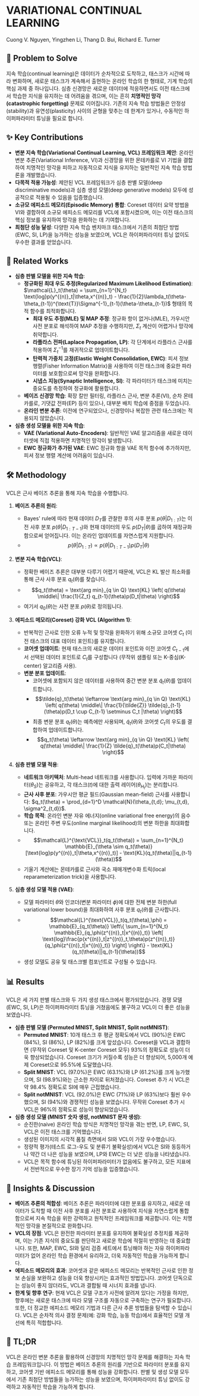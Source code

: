 # VARIATIONAL CONTINUAL LEARNING
Cuong V. Nguyen, Yingzhen Li, Thang D. Bui, Richard E. Turner

## 🧩 Problem to Solve
지속 학습(continual learning)은 데이터가 순차적으로 도착하고, 태스크가 시간에 따라 변화하며, 새로운 태스크가 계속해서 출현하는 온라인 학습의 한 형태로, 기계 학습의 핵심 과제 중 하나입니다. 심층 신경망은 새로운 데이터에 적응하면서도 이전 태스크에서 학습한 지식을 유지하는 데 어려움을 겪으며, 이는 흔히 **치명적인 망각(catastrophic forgetting)** 문제로 이어집니다. 기존의 지속 학습 방법들은 안정성(stability)과 유연성(plasticity) 사이의 균형을 맞추는 데 한계가 있거나, 수동적인 하이퍼파라미터 튜닝을 필요로 합니다.

## ✨ Key Contributions
*   **변분 지속 학습(Variational Continual Learning, VCL) 프레임워크 제안**: 온라인 변분 추론(Variational Inference, VI)과 신경망을 위한 몬테카를로 VI 기법을 결합하여 치명적인 망각을 피하고 자동적으로 지식을 유지하는 일반적인 지속 학습 방법론을 개발했습니다.
*   **다목적 적용 가능성**: 제안된 VCL 프레임워크가 심층 판별 모델(deep discriminative models)과 심층 생성 모델(deep generative models) 모두에 성공적으로 적용될 수 있음을 입증했습니다.
*   **소규모 에피소드 메모리(Episodic Memory) 통합**: Coreset 데이터 요약 방법을 VI와 결합하여 소규모 에피소드 메모리를 VCL에 포함시켰으며, 이는 이전 태스크의 핵심 정보를 유지하여 망각을 완화하는 데 기여합니다.
*   **최첨단 성능 달성**: 다양한 지속 학습 벤치마크 태스크에서 기존의 최첨단 방법(EWC, SI, LP)을 능가하는 성능을 보였으며, VCL은 하이퍼파라미터 튜닝 없이도 우수한 결과를 얻었습니다.

## 📎 Related Works
*   **심층 판별 모델을 위한 지속 학습**:
    *   **정규화된 최대 우도 추정(Regularized Maximum Likelihood Estimation)**: $\mathcal{L}_t(\theta) = \sum_{n=1}^{N_t} \text{log}p(y^{(n)}_t|\theta,x^{(n)}_t) - \frac{1}{2}\lambda_t(\theta-\theta_{t-1})^{\text{T}}\Sigma^{-1}_{t-1}(\theta-\theta_{t-1})$ 형태의 목적 함수를 최적화합니다.
        *   **최대 우도 추정(MLE) 및 MAP 추정**: 정규화 항이 없거나(MLE), 가우시안 사전 분포로 해석하여 MAP 추정을 수행하지만, $\Sigma_t$ 계산이 어렵거나 망각에 취약합니다.
        *   **라플라스 전파(Laplace Propagation, LP)**: 각 단계에서 라플라스 근사를 적용하여 $\Sigma^{-1}_t$를 재귀적으로 업데이트합니다.
        *   **탄력적 가중치 고정(Elastic Weight Consolidation, EWC)**: 피셔 정보 행렬(Fisher Information Matrix)을 사용하여 이전 태스크에 중요한 파라미터를 보호함으로써 망각을 완화합니다.
        *   **시냅스 지능(Synaptic Intelligence, SI)**: 각 파라미터가 태스크에 미치는 중요도를 측정하여 정규화에 활용합니다.
    *   **베이즈 신경망 학습**: 확장 칼만 필터링, 라플라스 근사, 변분 추론(VI), 순차 몬테카를로, 기댓값 전파(EP) 등이 있으나, 대부분 배치 학습에 중점을 두었습니다.
    *   **온라인 변분 추론**: 이전에 연구되었으나, 신경망이나 복잡한 관련 태스크에는 적용되지 않았습니다.
*   **심층 생성 모델을 위한 지속 학습**:
    *   **VAE (Variational Auto-Encoders)**: 일반적인 VAE 알고리즘을 새로운 데이터셋에 직접 적용하면 치명적인 망각이 발생합니다.
    *   **EWC 정규화가 추가된 VAE**: EWC 정규화 항을 VAE 목적 함수에 추가하지만, 피셔 정보 행렬 계산에 어려움이 있습니다.

## 🛠️ Methodology
VCL은 근사 베이즈 추론을 통해 지속 학습을 수행합니다.

1.  **베이즈 추론의 원리**:
    *   Bayes' rule에 따라 현재 데이터 $D_T$를 관찰한 후의 사후 분포 $p(\theta|D_{1:T})$는 이전 사후 분포 $p(\theta|D_{1:T-1})$와 현재 데이터의 우도 $p(D_T|\theta)$를 곱하여 재정규화함으로써 얻어집니다. 이는 온라인 업데이트를 자연스럽게 지원합니다.
    *   $$p(\theta|D_{1:T}) \propto p(\theta|D_{1:T-1})p(D_T|\theta)$$

2.  **변분 지속 학습(VCL)**:
    *   정확한 베이즈 추론은 대부분 다루기 어렵기 때문에, VCL은 KL 발산 최소화를 통해 근사 사후 분포 $q_t(\theta)$를 찾습니다.
    *   $$q_t(\theta) = \text{arg min}_{q \in Q} \text{KL} \left( q(\theta) \middle\| \frac{1}{Z_t} q_{t-1}(\theta)p(D_t|\theta) \right)$$
    *   여기서 $q_0(\theta)$는 사전 분포 $p(\theta)$로 정의됩니다.

3.  **에피소드 메모리(Coreset) 강화 VCL (Algorithm 1)**:
    *   반복적인 근사로 인한 오류 누적 및 망각을 완화하기 위해 소규모 코어셋 $C_t$ (이전 태스크의 대표 데이터 포인트)를 유지합니다.
    *   **코어셋 업데이트**: 현재 태스크의 새로운 데이터 포인트와 이전 코어셋 $C_{t-1}$에서 선택된 데이터 포인트로 $C_t$를 구성합니다 (무작위 샘플링 또는 K-중심(K-center) 알고리즘 사용).
    *   **변분 분포 업데이트**:
        *   코어셋에 포함되지 않은 데이터를 사용하여 중간 변분 분포 $\tilde{q}_t(\theta)$를 업데이트합니다.
        *   $$\tilde{q}_t(\theta) \leftarrow \text{arg min}_{q \in Q} \text{KL} \left( q(\theta) \middle\| \frac{1}{\tilde{Z}} \tilde{q}_{t-1}(\theta)p(D_t \cup C_{t-1} \setminus C_t |\theta) \right)$$
        *   최종 변분 분포 $q_t(\theta)$는 예측에만 사용되며, $\tilde{q}_t(\theta)$와 코어셋 $C_t$의 우도를 결합하여 업데이트합니다.
        *   $$q_t(\theta) \leftarrow \text{arg min}_{q \in Q} \text{KL} \left( q(\theta) \middle\| \frac{1}{Z} \tilde{q}_t(\theta)p(C_t|\theta) \right)$$

4.  **심층 판별 모델 적용**:
    *   **네트워크 아키텍처**: Multi-head 네트워크를 사용합니다. 입력에 가까운 파라미터($\theta_S$)는 공유하고, 각 태스크($t$)에 대한 출력 레이어($\theta_{H_t}$)는 분리합니다.
    *   **근사 사후 분포**: 가우시안 평균 필드(Gaussian mean-field) 근사를 사용합니다: $q_t(\theta) = \prod_{d=1}^D \mathcal{N}(\theta_{t,d}; \mu_{t,d}, \sigma^2_{t,d})$.
    *   **학습 목적**: 온라인 변분 자유 에너지(online variational free energy)의 음수 또는 온라인 주변 우도(online marginal likelihood)의 변분 하한을 최대화합니다.
    *   $$\mathcal{L}^{\text{VCL}}_t(q_t(\theta)) = \sum_{n=1}^{N_t} \mathbb{E}_{\theta \sim q_t(\theta)} [\text{log}p(y^{(n)}_t|\theta,x^{(n)}_t)] - \text{KL}(q_t(\theta)||q_{t-1}(\theta))$$
    *   기울기 계산에는 몬테카를로 근사와 국소 재매개변수화 트릭(local reparameterization trick)을 사용합니다.

5.  **심층 생성 모델 적용 (VAE)**:
    *   모델 파라미터 $\theta$와 인코더(변분 파라미터 $\phi$)에 대한 전체 변분 하한(full variational lower bound)을 최대화하여 사후 분포 $q_t(\theta)$를 근사합니다.
    *   $$\mathcal{L}^{\text{VCL}}_t(q_t(\theta),\phi) = \mathbb{E}_{q_t(\theta)} \left\{ \sum_{n=1}^{N_t} \mathbb{E}_{q_\phi(z^{(n)}_t|x^{(n)}_t)} \left[ \text{log}\frac{p(x^{(n)}_t|z^{(n)}_t,\theta)p(z^{(n)}_t)}{q_\phi(z^{(n)}_t|x^{(n)}_t)} \right] \right\} - \text{KL}(q_t(\theta)||q_{t-1}(\theta))$$
    *   생성 모델도 공유 및 태스크별 컴포넌트로 구성될 수 있습니다.

## 📊 Results
VCL은 세 가지 판별 태스크와 두 가지 생성 태스크에서 평가되었습니다. 경쟁 모델(EWC, SI, LP)은 하이퍼파라미터 튜닝을 거쳤음에도 불구하고 VCL이 더 좋은 성능을 보였습니다.

*   **심층 판별 모델 (Permuted MNIST, Split MNIST, Split notMNIST)**:
    *   **Permuted MNIST**: 10개 태스크 후 평균 정확도에서 VCL (90%)은 EWC (84%), SI (86%), LP (82%)를 크게 앞섰습니다. Coreset을 VCL과 결합하면 (무작위 Coreset 및 K-center Coreset 모두) 93%의 정확도로 성능이 더욱 향상되었습니다. Coreset 크기가 커질수록 성능은 더 향상되어, 5,000개 예제 Coreset으로 95.5%에 도달했습니다.
    *   **Split MNIST**: VCL (97.0%)은 EWC (63.1%)와 LP (61.2%)를 크게 능가했으며, SI (98.9%)와는 근소한 차이로 뒤처졌습니다. Coreset 추가 시 VCL은 약 98.4% 정확도로 SI에 매우 근접했습니다.
    *   **Split notMNIST**: VCL (92.0%)은 EWC (71%)와 LP (63%)보다 훨씬 우수했으며, SI (94%)와 경쟁적인 성능을 보였습니다. 무작위 Coreset 추가 시 VCL은 96%의 정확도로 성능이 향상되었습니다.
*   **심층 생성 모델 (MNIST 숫자 생성, notMNIST 문자 생성)**:
    *   순진한(naive) 온라인 학습 방식은 치명적인 망각을 겪는 반면, LP, EWC, SI, VCL은 이전 태스크를 기억했습니다.
    *   생성된 이미지의 시각적 품질 측면에서 SI와 VCL이 가장 우수했습니다.
    *   정량적 평가(테스트 로그-우도 및 분류기 불확실성)에서 VCL은 SI와 동등하거나 약간 더 나은 성능을 보였으며, LP와 EWC는 더 낮은 성능을 나타냈습니다.
    *   VCL은 목적 함수에 튜닝된 하이퍼파라미터가 없음에도 불구하고, 모든 지표에서 전반적으로 우수한 장기 기억 성능을 입증했습니다.

## 🧠 Insights & Discussion
*   **베이즈 추론의 적합성**: 베이즈 추론은 파라미터에 대한 분포를 유지하고, 새로운 데이터가 도착할 때 이전 사후 분포를 사전 분포로 사용하여 지식을 자연스럽게 통합함으로써 지속 학습을 위한 강력하고 원칙적인 프레임워크를 제공합니다. 이는 치명적인 망각을 본질적으로 완화합니다.
*   **VCL의 장점**: VCL은 완전한 파라미터 분포를 유지하여 불확실성 추정치를 제공하며, 이는 기존 지식의 중요도를 판단하고 새로운 학습에 적절히 반영하는 데 중요합니다. 또한, MAP, EWC, SI와 달리 검증 세트에서 튜닝해야 하는 자유 하이퍼파라미터가 없어 온라인 학습 환경에서 유리하고, 더욱 자동적인 학습을 가능하게 합니다.
*   **에피소드 메모리의 효과**: 코어셋과 같은 에피소드 메모리는 반복적인 근사로 인한 정보 손실을 보완하고 성능을 더욱 향상시키는 효과적인 방법입니다. 코어셋 단독으로는 성능이 좋지 않더라도, VCL과 결합될 때 시너지 효과를 냅니다.
*   **한계 및 향후 연구**: 현재 VCL은 모델 구조가 사전에 알려져 있다는 가정을 하지만, 향후에는 새로운 태스크에 따라 모델 구조를 자동으로 구축하는 연구가 필요합니다. 또한, 더 정교한 에피소드 메모리 기법과 다른 근사 추론 방법들을 탐색할 수 있습니다. VCL은 순차적 의사 결정 문제(예: 강화 학습, 능동 학습)에서 효율적인 모델 개선에 특히 적합합니다.

## 📌 TL;DR
VCL은 온라인 변분 추론을 활용하여 신경망의 치명적인 망각 문제를 해결하는 지속 학습 프레임워크입니다. 이 방법은 베이즈 추론의 원리를 기반으로 파라미터 분포를 유지하고, 코어셋 기반 에피소드 메모리를 통해 성능을 강화합니다. 판별 및 생성 모델 모두에서 기존 최첨단 방법들을 능가하는 성능을 보였으며, 하이퍼파라미터 튜닝 없이도 강력하고 자동적인 학습을 가능하게 합니다.